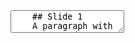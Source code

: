 <section data-markdown>
  <textarea data-template>
    ## Slide 1
    A paragraph with some text and a [link](https://hakim.se).
    ---
    ## Slide 2
    <button onclick="playAudio('pb1')">Play</button>
    <audio id="pb1" src="audio/01_grammatika_bizim_azbarda.mp3"></audio>
    ---
    ## Slide 3
  </textarea>
</section>
